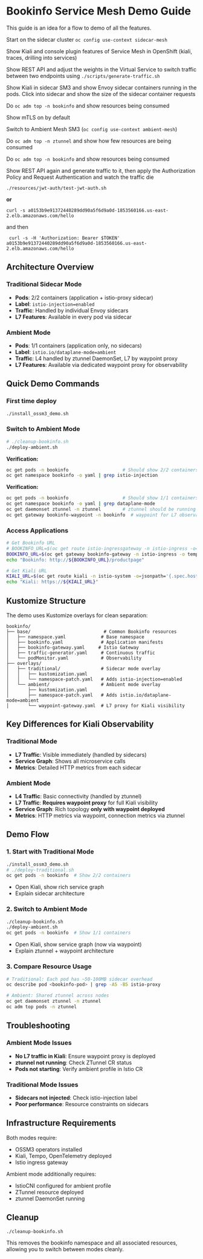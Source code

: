 # Bookinfo Service Mesh Demo Guide

This guide is an idea for a flow to demo of all the features.

Start on the sidecar cluster `oc config use-context sidecar-mesh`

Show Kiali and console plugin features of Service Mesh in OpenShift (kiali, traces, drilling into services)

Show REST API and adjust the weights in the Virtual Service to switch traffic between two endpoints using `./scripts/generate-traffic.sh`

Show Kiali in sidecar SM3 and show Envoy sidecar containers running in the pods. Click into sidecar and show the size of the sidecar container requests

Do `oc adm top -n bookinfo` and show resources being consumed

Show mTLS on by default

Switch to Ambient Mesh SM3 (`oc config use-context ambient-mesh`)

Do `oc adm top -n ztunnel` and show how few resources are being consumed

Do `oc adm top -n bookinfo` and show resources being consumed

Show REST API again and generate traffic to it, then apply the Authorization Policy and Request Authentication and watch the traffic die

`./resources/jwt-auth/test-jwt-auth.sh`

**or**

`curl -s a0153b9e91372440289dd90a5f6d9a0d-1853560166.us-east-2.elb.amazonaws.com/hello`

and then

` curl -s -H 'Authorization: Bearer $TOKEN' a0153b9e91372440289dd90a5f6d9a0d-1853560166.us-east-2.elb.amazonaws.com/hello`

## Architecture Overview

### Traditional Sidecar Mode
- **Pods**: 2/2 containers (application + istio-proxy sidecar)
- **Label**: `istio-injection=enabled`
- **Traffic**: Handled by individual Envoy sidecars
- **L7 Features**: Available in every pod via sidecar

### Ambient Mode  
- **Pods**: 1/1 containers (application only, no sidecars)
- **Label**: `istio.io/dataplane-mode=ambient`
- **Traffic**: L4 handled by ztunnel DaemonSet, L7 by waypoint proxy
- **L7 Features**: Available via dedicated waypoint proxy for observability

## Quick Demo Commands

### First time deploy
```bash
./install_ossm3_demo.sh
```

### Switch to Ambient Mode
```bash
# ./cleanup-bookinfo.sh
./deploy-ambient.sh
```

<!-- TODO Won't work as-is due to added labels
### Switch Back to Traditional Mode
```bash
./cleanup-bookinfo.sh
./deploy-traditional.sh
``` -->

**Verification:**
```bash
oc get pods -n bookinfo                    # Should show 2/2 containers
oc get namespace bookinfo -o yaml | grep istio-injection
```

**Verification:**
```bash
oc get pods -n bookinfo                    # Should show 1/1 containers  
oc get namespace bookinfo -o yaml | grep dataplane-mode
oc get daemonset ztunnel -n ztunnel        # ztunnel should be running
oc get gateway bookinfo-waypoint -n bookinfo  # waypoint for L7 observability
```

### Access Applications
```bash
# Get Bookinfo URL
# BOOKINFO_URL=$(oc get route istio-ingressgateway -n istio-ingress -o=jsonpath='{.spec.host}')
BOOKINFO_URL=$(oc get gateway bookinfo-gateway -n istio-ingress -o template --template='{{(index .status.addresses 0).value}}')
echo "Bookinfo: http://${BOOKINFO_URL}/productpage"

# Get Kiali URL
KIALI_URL=$(oc get route kiali -n istio-system -o=jsonpath='{.spec.host}')
echo "Kiali: https://${KIALI_URL}"
```

## Kustomize Structure

The demo uses Kustomize overlays for clean separation:

```
bookinfo/
├── base/                           # Common Bookinfo resources
│   ├── namespace.yaml             # Base namespace
│   ├── bookinfo.yaml              # Application manifests
│   ├── bookinfo-gateway.yaml     # Istio Gateway
│   ├── traffic-generator.yaml     # Continuous traffic
│   └── podMonitor.yaml            # Observability
├── overlays/
│   ├── traditional/               # Sidecar mode overlay
│   │   ├── kustomization.yaml
│   │   └── namespace-patch.yaml   # Adds istio-injection=enabled
│   └── ambient/                   # Ambient mode overlay
│       ├── kustomization.yaml
│       ├── namespace-patch.yaml   # Adds istio.io/dataplane-mode=ambient
│       └── waypoint-gateway.yaml  # L7 proxy for Kiali visibility
```

## Key Differences for Kiali Observability

### Traditional Mode
- **L7 Traffic**: Visible immediately (handled by sidecars)
- **Service Graph**: Shows all microservice calls
- **Metrics**: Detailed HTTP metrics from each sidecar

### Ambient Mode  
- **L4 Traffic**: Basic connectivity (handled by ztunnel)
- **L7 Traffic**: **Requires waypoint proxy** for full Kiali visibility
- **Service Graph**: Rich topology **only with waypoint deployed**
- **Metrics**: HTTP metrics via waypoint, connection metrics via ztunnel

## Demo Flow

### 1. Start with Traditional Mode
```bash
./install_ossm3_demo.sh
# ./deploy-traditional.sh
oc get pods -n bookinfo  # Show 2/2 containers
```
- Open Kiali, show rich service graph
- Explain sidecar architecture

### 2. Switch to Ambient Mode
```bash
./cleanup-bookinfo.sh
./deploy-ambient.sh
oc get pods -n bookinfo  # Show 1/1 containers
```
- Open Kiali, show service graph (now via waypoint)
- Explain ztunnel + waypoint architecture

### 3. Compare Resource Usage
```bash
# Traditional: Each pod has ~50-100MB sidecar overhead
oc describe pod <bookinfo-pod> | grep -A5 -B5 istio-proxy

# Ambient: Shared ztunnel across nodes
oc get daemonset ztunnel -n ztunnel
oc adm top pods -n ztunnel
```

## Troubleshooting

### Ambient Mode Issues
- **No L7 traffic in Kiali**: Ensure waypoint proxy is deployed
- **ztunnel not running**: Check ZTunnel CR status
- **Pods not starting**: Verify ambient profile in Istio CR

### Traditional Mode Issues  
- **Sidecars not injected**: Check istio-injection label
- **Poor performance**: Resource constraints on sidecars

## Infrastructure Requirements

Both modes require:
- OSSM3 operators installed
- Kiali, Tempo, OpenTelemetry deployed
- Istio ingress gateway

Ambient mode additionally requires:
- IstioCNI configured for ambient profile
- ZTunnel resource deployed
- ztunnel DaemonSet running

## Cleanup

```bash
./cleanup-bookinfo.sh
```

This removes the bookinfo namespace and all associated resources, allowing you to switch between modes cleanly.